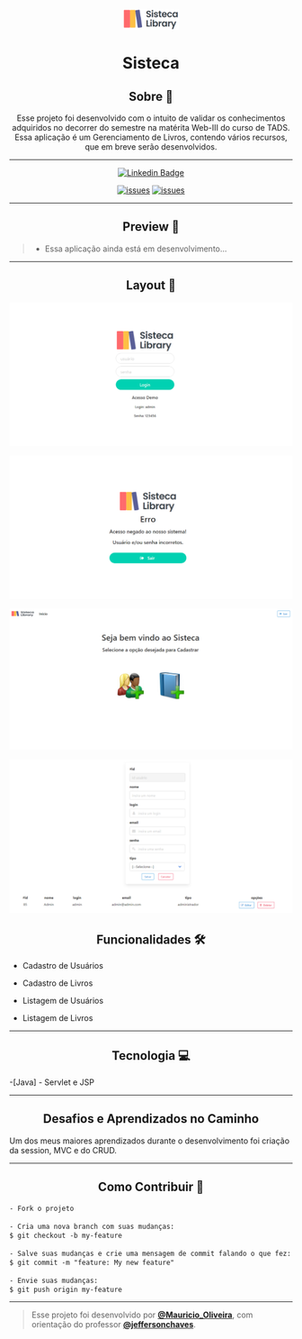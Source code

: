 
<p align="center">
      <img src="https://github.com/ciumauri/Sisteca/blob/main/src/main/webapp/assets/img/logo_sisteca.png" width="100" alt="logo payFlow"/>
</p>

<h1 align="center">Sisteca</h1>

<h2 align="center">Sobre 📖</h2>


   
<p align="center">
   Esse projeto foi desenvolvido com o intuito de validar os conhecimentos adquiridos no decorrer do semestre na matérita Web-III do curso de TADS.<br>
   Essa aplicação é um Gerenciamento de Livros, contendo vários recursos, que em breve serão desenvolvidos. <br>
</p>


---



   <div align="center">

   [![Linkedin Badge](https://img.shields.io/static/v1?label=&message=Mauricio&color=0000FF&style=for-the-badge&logo=LinkedIn)](https://www.linkedin.com/in/ciumauri/)

   [![issues](https://img.shields.io/github/issues/ciumauri/Sisteca)]()
   [![issues](https://img.shields.io/github/stars/ciumauri/Sisteca)]()
   </div>



---



<h2 align="center">Preview 📱</h2>



   > * Essa aplicação ainda está em desenvolvimento...


---

<h2 align="center">Layout 🎨</h2>

   <p align="center">
      <img alt="PayFlow" title="Sisteca" src="https://github.com/ciumauri/Sisteca/blob/main/.github/sisteca_layout.png" />
   </p>
   <p align="center">
      <img alt="PayFlow" title="Sisteca" src="https://github.com/ciumauri/Sisteca/blob/main/.github/sisteca_layout2.png" />
   </p>
   <p align="center">
      <img alt="PayFlow" title="Sisteca" src="https://github.com/ciumauri/Sisteca/blob/main/.github/sisteca_layout3.png" />
   </p>
   <p align="center">
      <img alt="PayFlow" title="Sisteca" src="https://github.com/ciumauri/Sisteca/blob/main/.github/sisteca_layout4.png" />
   </p>



<h2 align="center">Funcionalidades 🛠️</h2>

   <p>
   
- Cadastro de Usuários 
- Cadastro de Livros
- Listagem de Usuários
- Listagem de Livros
  
   </p>


---




<h2 align="center">Tecnologia 💻</h2>
 <p>

 -[Java] - Servlet e JSP

 </p>


---


<h2 align="center">Desafios e Aprendizados no Caminho </h2>

   <p>
   Um dos meus maiores aprendizados durante o desenvolvimento foi criação da session, MVC e do CRUD.<br>
   </p>

---

<h2 align="center">Como Contribuir 💪</h2>

   ```
   - Fork o projeto 

   - Cria uma nova branch com suas mudanças:
   $ git checkout -b my-feature

   - Salve suas mudanças e crie uma mensagem de commit falando o que fez:
   $ git commit -m "feature: My new feature"

   - Envie suas mudanças:
   $ git push origin my-feature
   ```


---


>Esse projeto foi desenvolvido por **[@Mauricio_Oliveira](https://www.linkedin.com/in/ciumauri/)**, com orientação do professor **[@jeffersonchaves](https://github.com/jeffersonchaves/)**.<br>
